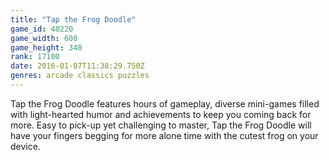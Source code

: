 ```yaml
---
title: "Tap the Frog Doodle"
game_id: 40220
game_width: 600
game_height: 340
rank: 17100
date: 2016-01-07T11:38:29.750Z
genres: arcade classics puzzles
---
```

Tap the Frog Doodle features hours of gameplay, diverse mini-games filled with light-hearted humor and achievements to keep you coming back for more. Easy to pick-up yet challenging to master, Tap the Frog Doodle will have your fingers begging for more alone time with the cutest frog on your device.